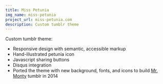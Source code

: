 ```yaml
---
title: Miss Petunia
img_name: miss-petunia
project_url: miss-petunia.com
description: Custom tumblr theme
---
```


Custom tumblr theme:

* Responsive design with semantic, accessible markup
* Hand-illustrated petunia icon
* Javascript sharing buttons
* Disqus integration
* Ported the theme with new background, fonts, and icons to build <a href="http://mr-monty.com">Mr. Monty</a> tumblr in 2014